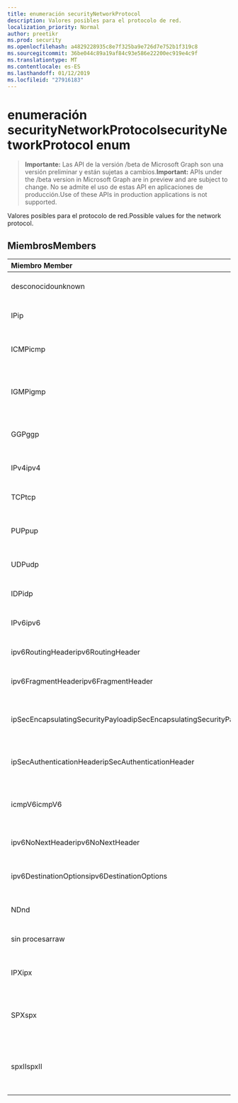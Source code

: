 ```yaml
---
title: enumeración securityNetworkProtocol
description: Valores posibles para el protocolo de red.
localization_priority: Normal
author: preetikr
ms.prod: security
ms.openlocfilehash: a4829228935c8e7f325ba9e726d7e752b1f319c8
ms.sourcegitcommit: 36be044c89a19af84c93e586e22200ec919e4c9f
ms.translationtype: MT
ms.contentlocale: es-ES
ms.lasthandoff: 01/12/2019
ms.locfileid: "27916183"
---
```

# <a name="securitynetworkprotocol-enum"></a><span data-ttu-id="3e4e8-103">enumeración securityNetworkProtocol</span><span class="sxs-lookup"><span data-stu-id="3e4e8-103">securityNetworkProtocol enum</span></span>

> <span data-ttu-id="3e4e8-104">**Importante:** Las API de la versión /beta de Microsoft Graph son una versión preliminar y están sujetas a cambios.</span><span class="sxs-lookup"><span data-stu-id="3e4e8-104">**Important:** APIs under the /beta version in Microsoft Graph are in preview and are subject to change.</span></span> <span data-ttu-id="3e4e8-105">No se admite el uso de estas API en aplicaciones de producción.</span><span class="sxs-lookup"><span data-stu-id="3e4e8-105">Use of these APIs in production applications is not supported.</span></span>

<span data-ttu-id="3e4e8-106">Valores posibles para el protocolo de red.</span><span class="sxs-lookup"><span data-stu-id="3e4e8-106">Possible values for the network protocol.</span></span>

## <a name="members"></a><span data-ttu-id="3e4e8-107">Miembros</span><span class="sxs-lookup"><span data-stu-id="3e4e8-107">Members</span></span>

|<span data-ttu-id="3e4e8-108">Miembro	</span><span class="sxs-lookup"><span data-stu-id="3e4e8-108">Member</span></span>|<span data-ttu-id="3e4e8-109">Valor</span><span class="sxs-lookup"><span data-stu-id="3e4e8-109">Value</span></span>|<span data-ttu-id="3e4e8-110">Descripción</span><span class="sxs-lookup"><span data-stu-id="3e4e8-110">Description</span></span>|
|:---|:---|:---|
|<span data-ttu-id="3e4e8-111">desconocido</span><span class="sxs-lookup"><span data-stu-id="3e4e8-111">unknown</span></span>|<span data-ttu-id="3e4e8-112">-1</span><span class="sxs-lookup"><span data-stu-id="3e4e8-112">-1</span></span>|<span data-ttu-id="3e4e8-113">Protocolo desconocido.</span><span class="sxs-lookup"><span data-stu-id="3e4e8-113">Unknown protocol.</span></span>|
|<span data-ttu-id="3e4e8-114">IP</span><span class="sxs-lookup"><span data-stu-id="3e4e8-114">ip</span></span>|<span data-ttu-id="3e4e8-115">0</span><span class="sxs-lookup"><span data-stu-id="3e4e8-115">0</span></span>|<span data-ttu-id="3e4e8-116">Protocolo de Internet.</span><span class="sxs-lookup"><span data-stu-id="3e4e8-116">Internet Protocol.</span></span>|
|<span data-ttu-id="3e4e8-117">ICMP</span><span class="sxs-lookup"><span data-stu-id="3e4e8-117">icmp</span></span>|<span data-ttu-id="3e4e8-118">1</span><span class="sxs-lookup"><span data-stu-id="3e4e8-118">1</span></span>| <span data-ttu-id="3e4e8-119">Protocolo de mensajes de Control de Internet.</span><span class="sxs-lookup"><span data-stu-id="3e4e8-119">Internet Control Message Protocol.</span></span>|
|<span data-ttu-id="3e4e8-120">IGMP</span><span class="sxs-lookup"><span data-stu-id="3e4e8-120">igmp</span></span>|<span data-ttu-id="3e4e8-121">2</span><span class="sxs-lookup"><span data-stu-id="3e4e8-121">2</span></span>| <span data-ttu-id="3e4e8-122">Protocolo de administración de grupos de Internet.</span><span class="sxs-lookup"><span data-stu-id="3e4e8-122">Internet Group Management Protocol.</span></span>|
|<span data-ttu-id="3e4e8-123">GGP</span><span class="sxs-lookup"><span data-stu-id="3e4e8-123">ggp</span></span>|<span data-ttu-id="3e4e8-124">3</span><span class="sxs-lookup"><span data-stu-id="3e4e8-124">3</span></span>| <span data-ttu-id="3e4e8-125">Protocolo de puerta de enlace a puerta de enlace.</span><span class="sxs-lookup"><span data-stu-id="3e4e8-125">Gateway To Gateway Protocol.</span></span>|
|<span data-ttu-id="3e4e8-126">IPv4</span><span class="sxs-lookup"><span data-stu-id="3e4e8-126">ipv4</span></span>|<span data-ttu-id="3e4e8-127">4</span><span class="sxs-lookup"><span data-stu-id="3e4e8-127">4</span></span>| <span data-ttu-id="3e4e8-128">Protocolo de Internet versión 4.</span><span class="sxs-lookup"><span data-stu-id="3e4e8-128">Internet Protocol version 4.</span></span>|
|<span data-ttu-id="3e4e8-129">TCP</span><span class="sxs-lookup"><span data-stu-id="3e4e8-129">tcp</span></span>|<span data-ttu-id="3e4e8-130">6</span><span class="sxs-lookup"><span data-stu-id="3e4e8-130">6</span></span>| <span data-ttu-id="3e4e8-131">Protocolo de Control de transmisión.</span><span class="sxs-lookup"><span data-stu-id="3e4e8-131">Transmission Control Protocol.</span></span>|
|<span data-ttu-id="3e4e8-132">PUP</span><span class="sxs-lookup"><span data-stu-id="3e4e8-132">pup</span></span>|<span data-ttu-id="3e4e8-133">12</span><span class="sxs-lookup"><span data-stu-id="3e4e8-133">12</span></span>| <span data-ttu-id="3e4e8-134">Protocolo de paquetes Universal del PARC.</span><span class="sxs-lookup"><span data-stu-id="3e4e8-134">PARC Universal Packet Protocol.</span></span>|
|<span data-ttu-id="3e4e8-135">UDP</span><span class="sxs-lookup"><span data-stu-id="3e4e8-135">udp</span></span>|<span data-ttu-id="3e4e8-136">17</span><span class="sxs-lookup"><span data-stu-id="3e4e8-136">17</span></span>| <span data-ttu-id="3e4e8-137">Protocolo de datagramas de usuario.</span><span class="sxs-lookup"><span data-stu-id="3e4e8-137">User Datagram Protocol.</span></span>|
|<span data-ttu-id="3e4e8-138">IDP</span><span class="sxs-lookup"><span data-stu-id="3e4e8-138">idp</span></span>|<span data-ttu-id="3e4e8-139">22</span><span class="sxs-lookup"><span data-stu-id="3e4e8-139">22</span></span>| <span data-ttu-id="3e4e8-140">Protocolo de datagramas de Internet.</span><span class="sxs-lookup"><span data-stu-id="3e4e8-140">Internet Datagram Protocol.</span></span>|
|<span data-ttu-id="3e4e8-141">IPv6</span><span class="sxs-lookup"><span data-stu-id="3e4e8-141">ipv6</span></span>|<span data-ttu-id="3e4e8-142">41</span><span class="sxs-lookup"><span data-stu-id="3e4e8-142">41</span></span>| <span data-ttu-id="3e4e8-143">Protocolo de Internet versión 6 (ipv6).</span><span class="sxs-lookup"><span data-stu-id="3e4e8-143">Internet Protocol version 6 (ipv6).</span></span>|
|<span data-ttu-id="3e4e8-144">ipv6RoutingHeader</span><span class="sxs-lookup"><span data-stu-id="3e4e8-144">ipv6RoutingHeader</span></span>|<span data-ttu-id="3e4e8-145">43</span><span class="sxs-lookup"><span data-stu-id="3e4e8-145">43</span></span>| <span data-ttu-id="3e4e8-146">encabezado de enrutamiento IPv6.</span><span class="sxs-lookup"><span data-stu-id="3e4e8-146">ipv6 Routing header.</span></span>|
|<span data-ttu-id="3e4e8-147">ipv6FragmentHeader</span><span class="sxs-lookup"><span data-stu-id="3e4e8-147">ipv6FragmentHeader</span></span>|<span data-ttu-id="3e4e8-148">44</span><span class="sxs-lookup"><span data-stu-id="3e4e8-148">44</span></span>| <span data-ttu-id="3e4e8-149">encabezado de fragmento de IPv6.</span><span class="sxs-lookup"><span data-stu-id="3e4e8-149">ipv6 Fragment header.</span></span>|
|<span data-ttu-id="3e4e8-150">ipSecEncapsulatingSecurityPayload</span><span class="sxs-lookup"><span data-stu-id="3e4e8-150">ipSecEncapsulatingSecurityPayload</span></span>|<span data-ttu-id="3e4e8-151">50</span><span class="sxs-lookup"><span data-stu-id="3e4e8-151">50</span></span>| <span data-ttu-id="3e4e8-152">encabezado de seguridad de encapsulación de IPv6.</span><span class="sxs-lookup"><span data-stu-id="3e4e8-152">ipv6 Encapsulating Security Payload header.</span></span>|
|<span data-ttu-id="3e4e8-153">ipSecAuthenticationHeader</span><span class="sxs-lookup"><span data-stu-id="3e4e8-153">ipSecAuthenticationHeader</span></span>|<span data-ttu-id="3e4e8-154">51</span><span class="sxs-lookup"><span data-stu-id="3e4e8-154">51</span></span>| <span data-ttu-id="3e4e8-155">encabezado de autenticación de IPv6.</span><span class="sxs-lookup"><span data-stu-id="3e4e8-155">ipv6 Authentication header.</span></span>|
|<span data-ttu-id="3e4e8-156">icmpV6</span><span class="sxs-lookup"><span data-stu-id="3e4e8-156">icmpV6</span></span>|<span data-ttu-id="3e4e8-157">58</span><span class="sxs-lookup"><span data-stu-id="3e4e8-157">58</span></span>| <span data-ttu-id="3e4e8-158">Protocolo de mensajes de Control de Internet para ipv6.</span><span class="sxs-lookup"><span data-stu-id="3e4e8-158">Internet Control Message Protocol for ipv6.</span></span>|
|<span data-ttu-id="3e4e8-159">ipv6NoNextHeader</span><span class="sxs-lookup"><span data-stu-id="3e4e8-159">ipv6NoNextHeader</span></span>|<span data-ttu-id="3e4e8-160">59</span><span class="sxs-lookup"><span data-stu-id="3e4e8-160">59</span></span>| <span data-ttu-id="3e4e8-161">IPv6 no hay encabezado siguiente.</span><span class="sxs-lookup"><span data-stu-id="3e4e8-161">ipv6 No next header.</span></span>|
|<span data-ttu-id="3e4e8-162">ipv6DestinationOptions</span><span class="sxs-lookup"><span data-stu-id="3e4e8-162">ipv6DestinationOptions</span></span>|<span data-ttu-id="3e4e8-163">60</span><span class="sxs-lookup"><span data-stu-id="3e4e8-163">60</span></span>| <span data-ttu-id="3e4e8-164">encabezado de opciones de destino de IPv6.</span><span class="sxs-lookup"><span data-stu-id="3e4e8-164">ipv6 Destination Options header.</span></span>|
|<span data-ttu-id="3e4e8-165">ND</span><span class="sxs-lookup"><span data-stu-id="3e4e8-165">nd</span></span>|<span data-ttu-id="3e4e8-166">77</span><span class="sxs-lookup"><span data-stu-id="3e4e8-166">77</span></span>| <span data-ttu-id="3e4e8-167">Protocolo NET Disk (no oficial).</span><span class="sxs-lookup"><span data-stu-id="3e4e8-167">Net Disk Protocol (unofficial).</span></span>|
|<span data-ttu-id="3e4e8-168">sin procesar</span><span class="sxs-lookup"><span data-stu-id="3e4e8-168">raw</span></span>|<span data-ttu-id="3e4e8-169">255</span><span class="sxs-lookup"><span data-stu-id="3e4e8-169">255</span></span>| <span data-ttu-id="3e4e8-170">Protocolo de paquetes IP sin procesar.</span><span class="sxs-lookup"><span data-stu-id="3e4e8-170">Raw IP packet protocol.</span></span>|
|<span data-ttu-id="3e4e8-171">IPX</span><span class="sxs-lookup"><span data-stu-id="3e4e8-171">ipx</span></span>|<span data-ttu-id="3e4e8-172">1000</span><span class="sxs-lookup"><span data-stu-id="3e4e8-172">1000</span></span>| <span data-ttu-id="3e4e8-173">Protocolo de intercambio de paquetes de Internet.</span><span class="sxs-lookup"><span data-stu-id="3e4e8-173">Internet Packet Exchange Protocol.</span></span>|
|<span data-ttu-id="3e4e8-174">SPX</span><span class="sxs-lookup"><span data-stu-id="3e4e8-174">spx</span></span>|<span data-ttu-id="3e4e8-175">1256</span><span class="sxs-lookup"><span data-stu-id="3e4e8-175">1256</span></span>| <span data-ttu-id="3e4e8-176">Protocolo de intercambio de paquetes secuenciado.</span><span class="sxs-lookup"><span data-stu-id="3e4e8-176">Sequenced Packet Exchange protocol.</span></span>|
|<span data-ttu-id="3e4e8-177">spxII</span><span class="sxs-lookup"><span data-stu-id="3e4e8-177">spxII</span></span>|<span data-ttu-id="3e4e8-178">1257</span><span class="sxs-lookup"><span data-stu-id="3e4e8-178">1257</span></span>| <span data-ttu-id="3e4e8-179">Protocolo de versión 2 de intercambio de paquetes secuenciado.</span><span class="sxs-lookup"><span data-stu-id="3e4e8-179">Sequenced Packet Exchange version 2 protocol.</span></span>|

